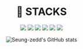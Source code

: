 <div align=center><h1>🤖 STACKS</h1></div>

<div align=center>
  
  <img src="https://img.shields.io/badge/java-05A800?style=plastic&logo=OpenJDK&logoColor=white">
  <img src="https://img.shields.io/badge/c++-8500E5?style=plastic&logo=c%2B%2B&logoColor=white">
  <img src="https://img.shields.io/badge/c-A8B9CC?style=plastic&logo=C&logoColor=white">
  <img src="https://img.shields.io/badge/python-3776AB?style=plastic&logo=python&logoColor=white">
  <img src="https://img.shields.io/badge/mysql-4479A1?style=plastic&logo=mysql&logoColor=white">
  <img src="https://img.shields.io/badge/spring-6DB33F?style=plastic&logo=spring&logoColor=white">
  <br>
  
  ![Seung-zedd's GitHub stats](https://github-readme-stats.vercel.app/api?username=&show_icons=true&theme=dark)
  
  
